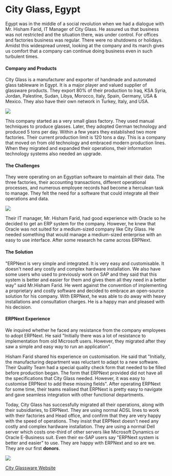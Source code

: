 # City Glass, Egypt

Egypt was in the middle of a social revolution when we had a dialogue with Mr.
Hisham Farid, IT Manager of City Glass. He assured us that business was not
restricted and the situation there, was under control. For offices and
factories business was regular. There were no shutdowns or holidays. Amidst this widespread unrest, looking at the company and its march gives us comfort that a company can continue doing business even in such turbulent times.

#### Company and Products

City Glass is a manufacturer and exporter of handmade and automated glass
tableware in Egypt. It is a major player and valued supplier of glassware
products. They export 80% of their production to Iraq, KSA Syria, Jordan,
Palestine, Sudan, Libya, Morocco, Italy, Spain, Germany, USA & Mexico. They
also have their own network in Turkey, Italy, and USA.

![](http://frappe.io/files/city_glass_image.jpg)

This company started as a very small glass factory. They used manual
techniques to produce glasses. Later, they adopted German technology and
produced 5 tons per day. Within a few years they established two more
factories. Their current production limit is 120 tons a day. This is a company that moved on from old technology and embraced modern production lines. When they migrated and expanded their operations, their information technology systems also needed an upgrade.

#### The Challenges

They were operating on an Egyptian software to maintain all their data. The
three factories, their accounting transactions, different operational
processes, and numerous employee records had become a herculean task to
manage. They felt the need for a software that could integrate all their
operations and data. 

![](assets/frappe_io/images/stories/hisham_farid.jpg)

Their IT manager, Mr. Hisham Farid, had good experience
with Oracle so he decided to get an ERP system for the company. However, he
knew that Oracle was not suited for a medium-sized company like City Glass. He
needed something that would manage a medium-sized enterprise with an easy to
use interface. After some research he came across ERPNext.

#### The Solution

"ERPNext is very simple and integrated. It is very easy and customisable. It
doesn't need any costly and complex hardware installation. We also have some
users who used to previously work on SAP and they said that this system is
better and easier for them and gives them all they need in a better way" said Mr.Hisham Farid. He went against the convention of implementing a proprietary and costly software and decided to embrace an open-source solution for his
company. With ERPNext, he was able to do away with heavy installations and
consultation charges. He is a happy man and pleased with his decision.

#### ERPNext Experience

We inquired whether he faced any resistance from the company employees to
adopt ERPNext. He said "Initially there was a lot of resistance to implementation from old Microsoft users. However, they migrated after they saw a simple and easy way to run an application".

Hisham Farid shared his experience on customisation. He said that "Initially, the manufacturing department was reluctant to adapt to a new software. Their Quality Team had a special quality check form that needed to be filled before production began. The form that ERPNext provided did not have all the specifications that City Glass needed. However, it was easy to
customise ERPNext to add these missing fields". After operating ERPNext for
some time, their teams realised that ERPNext is pretty easy to navigate and
gave seamless integration with other functional departments.

Today, City Glass has successfully migrated all their operations, along with
their subsidiaries, to ERPNext. They are using normal ADSL lines to work with
their factories and Head office, and confirm that they are very happy with the
speed of operations. They insist that ERPNext doesn't need any costly and
complex hardware installation. They are using a normal Dell server which costs
one-third of other servers like Microsoft Dynamics or Oracle E-Business suit.
Even their ex-SAP users say "ERPNext system is better and easier" to use. They
are happy with ERPNext and so are we. They are our first **donors**.

![](http://frappe.io/files/city_glass_logo.jpg)

[City Glassware Website](http://cityglassware.com/)
